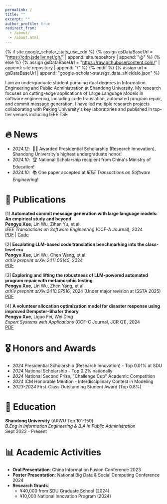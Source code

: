 ```yaml
---
permalink: /
title: ""
excerpt: ""
author_profile: true
redirect_from: 
  - /about/
  - /about.html
---
```


{% if site.google_scholar_stats_use_cdn %}
{% assign gsDataBaseUrl = "https://cdn.jsdelivr.net/gh/" | append: site.repository | append: "@" %}
{% else %}
{% assign gsDataBaseUrl = "https://raw.githubusercontent.com/" | append: site.repository | append: "/" %}
{% endif %}
{% assign url = gsDataBaseUrl | append: "google-scholar-stats/gs_data_shieldsio.json" %}

<span class='anchor' id='about-me'></span>

I am an undergraduate student pursuing dual degrees in Information Engineering and Public Administration at Shandong University. My research focuses on cutting-edge applications of Large Language Models in software engineering, including code translation, automated program repair, and commit message generation. I have led multiple research projects collaborating with Peking University's key laboratories and published in top-tier venues including IEEE TSE

# 🔥 News
- *2024.12*: &nbsp;🎉🎉 Awarded Presidential Scholarship (Research Innovation), Shandong University's highest undergraduate honor!
- *2024.10*: &nbsp;🏆 National Scholarship recipient from China's Ministry of Education!
- *2024.10*: &nbsp;📚 One paper accepted at *IEEE Transactions on Software Engineering*!

# 📝 Publications 

[1] **Automated commit message generation with large language models: An empirical study and beyond**  
**Pengyu Xue**, Lin Wu, Zihan Yu, et al.  
*IEEE Transactions on Software Engineering* (CCF-A Journal), 2024  
[PDF]([https://arxiv.org/pdf/example.pdf](https://ieeexplore.ieee.org/document/10713474)) | [Code]([https://github.com](https://github.com/Pengyu03/LLM-Commit-Message-Generation))

[2] **Escalating LLM-based code translation benchmarking into the class-level era**  
**Pengyu Xue**, Lin Wu, Chen Wang, et al.  
*arXiv preprint arXiv:2411.06145*, 2024  
[PDF](https://arxiv.org/pdf/2411.06145.pdf)

[3] **Exploring and lifting the robustness of LLM-powered automated program repair with metamorphic testing**  
**Pengyu Xue**, Lin Wu, Zhen Yang, et al.  
*arXiv preprint arXiv:2410.07516*, 2024 (Under major revision at ISSTA 2025)  
[PDF](https://arxiv.org/pdf/2410.07516.pdf)

[4] **A volunteer allocation optimization model for disaster response using improved Dempster–Shafer theory**  
**Pengyu Xue**, Liguo Fei, Wei Ding  
*Expert Systems with Applications* (CCF-C Journal, JCR Q1), 2024  
[PDF]([https://doi.org/10.1016/j.eswa.2024.121285](https://www.sciencedirect.com/science/article/pii/S0957417423017876))

# 🎖 Honors and Awards
- *2024* Presidential Scholarship (Research Innovation) - Top 0.01% at SDU
- *2024* National Scholarship - Top 0.2% nationally
- *2024* National Second Prize, "Challenge Cup" Academic Competition
- *2024* ICM Honorable Mention - Interdisciplinary Contest in Modeling
- *2023-2024* First-Class Outstanding Student Award (Top 0.8%)

# 📖 Education
**Shandong University** (ARWU Top 101-150)  
*B.Eng in Information Engineering & B.A in Public Administration*  
Sept 2022 - Present

# 📊 Academic Activities
- **Oral Presentation**: China Information Fusion Conference 2023
- **Poster Presentation**: National Big Data & Social Computing Conference 2024
- **Research Grants**: 
  - ¥40,000 from SDU Graduate School (2024)
  - ¥10,000 National Innovation Program (2024)
